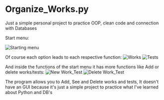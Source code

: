# Organize_Works.py
Just a simple personal project to practice OOP, clean code and connection with Databases

Start menu:

![Starting menu](https://user-images.githubusercontent.com/54481433/74450259-33b5e700-4e54-11ea-8052-c5d96f5459ae.PNG)

Of course each option leads to each respective function:
![Works](https://user-images.githubusercontent.com/54481433/74450472-7f689080-4e54-11ea-9d4b-fb92a63659da.PNG)
![Tests](https://user-images.githubusercontent.com/54481433/74450482-842d4480-4e54-11ea-9b9a-bd19ba98b85f.PNG)

And inside the functions of the start menu it has more functions like Add or delete works/tests:
![New Work_Test](https://user-images.githubusercontent.com/54481433/74450492-87c0cb80-4e54-11ea-8461-7d6af26b477e.PNG)
![Delete Work_Test](https://user-images.githubusercontent.com/54481433/74450505-8a232580-4e54-11ea-8f4c-84dfcc63fcf7.PNG)


The program allows you to Add, See and Delete works and tests, It doesn't have an GUI because it's just a simple project to practice what I've learned about Python and DB's
